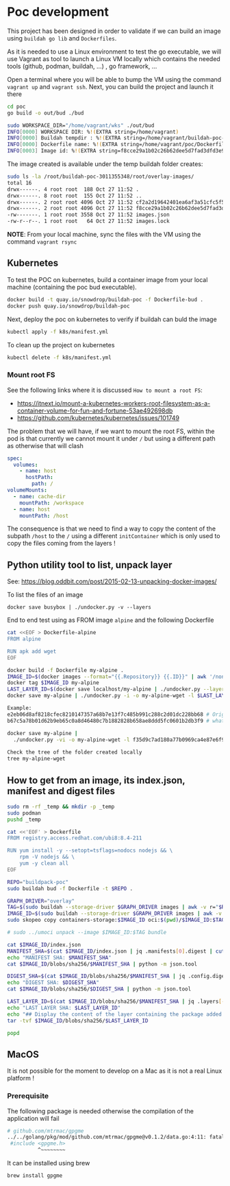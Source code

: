 # Poc development

This project has been designed in order to validate if we can build an image using
`buildah go lib` and `Dockerfiles`.

As it is needed to use a Linux environment to test the go executable, we will use Vagrant as tool
to launch a Linux VM locally which contains the needed tools (github, podman, buildah, ...) , go framework, ...

Open a terminal where you will be able to bump the VM using the command `vagrant up` and `vagrant ssh`.
Next, you can build the project and launch it there

```bash
cd poc
go build -o out/bud ./bud

sudo WORKSPACE_DIR="/home/vagrant/wks" ./out/bud
INFO[0000] WORKSPACE DIR: %!(EXTRA string=/home/vagrant) 
INFO[0000] Buildah tempdir : %!(EXTRA string=/home/vagrant/buildah-poc-3853289916) 
INFO[0000] Dockerfile name: %!(EXTRA string=/home/vagrant/poc/Dockerfile, string=/home/vagrant/poc/Dockerfile) 
INFO[0003] Image id: %!(EXTRA string=f8cce29a1b02c26b62dee5d7fad3dfd3e9474ca4c0205de626bc681b04b3f014)  
```
The image created is available under the temp buildah folder creates:
```bash
sudo ls -la /root/buildah-poc-3011355348/root/overlay-images/
total 16
drwx------. 4 root root  188 Oct 27 11:52 .
drwx------. 8 root root  155 Oct 27 11:52 ..
drwx------. 2 root root 4096 Oct 27 11:52 cf2a2d19642401ea6af3a51cfc5f5190fca39734409fb2f7f4f4c5173da9d70e
drwx------. 2 root root 4096 Oct 27 11:52 f8cce29a1b02c26b62dee5d7fad3dfd3e9474ca4c0205de626bc681b04b3f014
-rw-------. 1 root root 3558 Oct 27 11:52 images.json
-rw-r--r--. 1 root root   64 Oct 27 11:52 images.lock
```
**NOTE**: From your local machine, sync the files with the VM using the command `vagrant rsync`

## Kubernetes

To test the POC on kubernetes, build a container image from your local machine (containing the poc bud executable).

```bash
docker build -t quay.io/snowdrop/buildah-poc -f Dockerfile-bud .
docker push quay.io/snowdrop/buildah-poc
```

Next, deploy the poc on kubernetes to verify if buildah can buld the image
```bash
kubectl apply -f k8s/manifest.yml
```
To clean up the project on kubernetes
```bash
kubectl delete -f k8s/manifest.yml
```

### Mount root FS

See the following links where it is discussed `How to mount a root FS`:
- https://itnext.io/mount-a-kubernetes-workers-root-filesystem-as-a-container-volume-for-fun-and-fortune-53ae492698db
- https://github.com/kubernetes/kubernetes/issues/101749

The problem that we will have, if we want to mount the root FS, within the pod is that currently
we cannot mount it under `/` but using a different path as otherwise that will clash
```yaml
spec:
  volumes:
    - name: host
      hostPath:
        path: /
volumeMounts:
  - name: cache-dir
    mountPath: /workspace
  - name: host
    mountPath: /host
```

The consequence is that we need to find a way to copy the content of the subpath `/host` to the `/`
using a different `initContainer` which is only used to copy the files coming from the layers !

## Python utility tool to list, unpack layer

See: https://blog.oddbit.com/post/2015-02-13-unpacking-docker-images/

To list the files of an image
```
docker save busybox | ./undocker.py -v --layers
```
End to end test using as FROM image `alpine` and the following Dockerfile
```bash
cat <<EOF > Dockerfile-alpine
FROM alpine

RUN apk add wget
EOF

docker build -f Dockerfile my-alpine .
IMAGE_ID=$(docker images --format="{{.Repository}} {{.ID}}" | awk '/none/ { print $2; }')
docker tag $IMAGE_ID my-alpine
LAST_LAYER_ID=$(docker save localhost/my-alpine | ./undocker.py --layers | head -n 1)
docker save my-alpine | ./undocker.py -i -o my-alpine-wget -l $LAST_LAYER_ID

Example: 
e2eb06d8af8218cfec8210147357a68b7e13f7c485b991c288c2d01dc228bb68 # Original image
b67c5a78b01d62b9eb65c0a8d46480c7b1882828b658ae8ddd5fc0601b2db3f9 # what I added with the RUN cmd

docker save my-alpine |
  ./undocker.py -vi -o my-alpine-wget -l f35d9c7ad180a77b0969ca4e87e6f9655098d577cc29f64cae5c300d9c33d753
  
Check the tree of the folder created locally
tree my-alpine-wget   
```

## How to get from an image, its index.json, manifest and digest files
```bash
sudo rm -rf _temp && mkdir -p _temp
sudo podman 
pushd _temp  

cat <<'EOF' > Dockerfile
FROM registry.access.redhat.com/ubi8:8.4-211

RUN yum install -y --setopt=tsflags=nodocs nodejs && \
	rpm -V nodejs && \
	yum -y clean all
EOF

REPO="buildpack-poc"
sudo buildah bud -f Dockerfile -t $REPO .

GRAPH_DRIVER="overlay"
TAG=$(sudo buildah --storage-driver $GRAPH_DRIVER images | awk -v r="$REPO" '$0 ~ r {print $2;}')
IMAGE_ID=$(sudo buildah --storage-driver $GRAPH_DRIVER images | awk -v r="$REPO" '$0 ~ r {print $3;}')
sudo skopeo copy containers-storage:$IMAGE_ID oci:$(pwd)/$IMAGE_ID:$TAG

# sudo ../umoci unpack --image $IMAGE_ID:$TAG bundle

cat $IMAGE_ID/index.json
MANIFEST_SHA=$(cat $IMAGE_ID/index.json | jq .manifests[0].digest | cut -d: -f2 | sed 's/.$//')
echo "MANIFEST SHA: $MANIFEST_SHA"
cat $IMAGE_ID/blobs/sha256/$MANIFEST_SHA | python -m json.tool

DIGEST_SHA=$(cat $IMAGE_ID/blobs/sha256/$MANIFEST_SHA | jq .config.digest | cut -d: -f2 | sed 's/.$//')
echo "DIGEST SHA: $DIGEST_SHA"
cat $IMAGE_ID/blobs/sha256/$DIGEST_SHA | python -m json.tool

LAST_LAYER_ID=$(cat $IMAGE_ID/blobs/sha256/$MANIFEST_SHA | jq .layers[-1].digest | cut -d: -f2 | sed 's/.$//')
echo "LAST LAYER SHA: $LAST_LAYER_ID"
echo "## Display the content of the layer containing the package added ..."
tar -tvf $IMAGE_ID/blobs/sha256/$LAST_LAYER_ID

popd
```

## MacOS

It is not possible for the moment to develop on a Mac as it is not a real Linux platform !

### Prerequisite

The following package is needed otherwise the compilation of the application will fail

```bash
# github.com/mtrmac/gpgme
../../golang/pkg/mod/github.com/mtrmac/gpgme@v0.1.2/data.go:4:11: fatal error: 'gpgme.h' file not found
 #include <gpgme.h>
          ^~~~~~~~~
```

It can be installed using brew
```bash
brew install gpgme
```